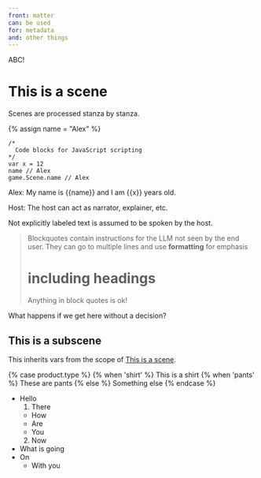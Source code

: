 ```yaml
---
front: matter
can: be used
for: metadata
and: other things
---
```


<!-- single line -->

ABC!

<!--
Comment
Anything not under an explicit heading is global inscope
-->

# This is a scene

Scenes are processed stanza by stanza.

{%
assign name = "Alex"
%}

```
/*
  Code blocks for JavaScript scripting
*/
var x = 12
name // Alex
game.Scene.name // Alex
```

Alex: My name is {{name}} and I am {{x}} years old.

Host: The host can act as narrator, explainer, etc.

Not explicitly labeled text is assumed to be spoken by the host.

> Blockquotes contain instructions for the LLM not seen by the end user.
> They can go to multiple lines and use **formatting** for emphasis
>
> # including headings
>
> Anything in block quotes is ok!

What happens if we get here without a decision?

## This is a subscene

This inherits vars from the scope of [This is a scene](#this-is-a-scene).

<script>
  // You can use script tags too if you want
  console.log(x) // Reassign from above
  var product = { type: 'shirt' }
</script>

{% case product.type %}
{% when 'shirt' %}
This is a shirt
{% when 'pants' %}
These are pants
{% else %}
Something else
{% endcase %}

<!--
The main thing I need to be able to do here is account for the concepts of Entity, Component, Relation
And Entity have core subclasses for Actor, Place, Thing which need to be able to be defined
-->

- Hello
  1. There
  - How
  - Are
  - You
  2. Now
- What is going
- On
  - With you
